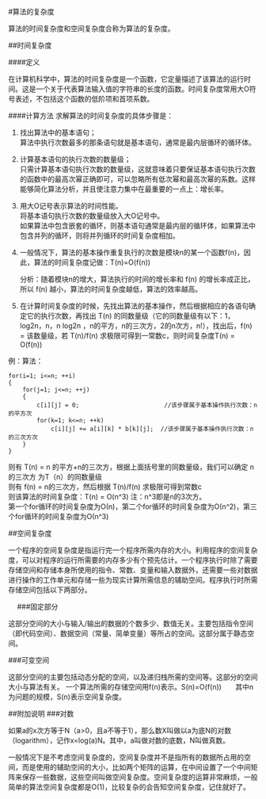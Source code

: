 #算法的复杂度

算法的时间复杂度和空间复杂度合称为算法的复杂度。

##时间复杂度

####定义

在计算机科学中，算法的时间复杂度是一个函数，它定量描述了该算法的运行时间。这是一个关于代表算法输入值的字符串的长度的函数。时间复杂度常用大O符号表述，不包括这个函数的低阶项和首项系数。

####计算方法
求解算法的时间复杂度的具体步骤是：

1. 找出算法中的基本语句；  
	算法中执行次数最多的那条语句就是基本语句，通常是最内层循环的循环体。  

2. 计算基本语句的执行次数的数量级；  
	只需计算基本语句执行次数的数量级，这就意味着只要保证基本语句执行次数的函数中的最高次幂正确即可，可以忽略所有低次幂和最高次幂的系数。这样能够简化算法分析，并且使注意力集中在最重要的一点上：增长率。

3. 用大Ο记号表示算法的时间性能。  
	将基本语句执行次数的数量级放入大Ο记号中。  
	如果算法中包含嵌套的循环，则基本语句通常是最内层的循环体，如果算法中包含并列的循环，则将并列循环的时间复杂度相加。


1. 一般情况下，算法的基本操作重复执行的次数是模块n的某一个函数f(n)，因此，算法的时间复杂度记做：T(n)=O(f(n))  
	
	分析：随着模块n的增大，算法执行的时间的增长率和 f(n) 的增长率成正比，所以 f(n) 越小，算法的时间复杂度越低，算法的效率越高。

2. 在计算时间复杂度的时候，先找出算法的基本操作，然后根据相应的各语句确定它的执行次数，再找出 T(n) 的同数量级（它的同数量级有以下：1，log2n，n，n log2n ，n的平方，n的三次方，2的n次方，n!），找出后，f(n) = 该数量级，若 T(n)/f(n) 求极限可得到一常数c，则时间复杂度T(n) = O(f(n))

例：算法：

	
    for(i=1; i<=n; ++i)
    {
        for(j=1; j<=n; ++j)
        {
            c[i][j] = 0;                        //该步骤属于基本操作执行次数：n的平方次
            for(k=1; k<=n; ++k)
                c[i][j] += a[i][k] * b[k][j];  //该步骤属于基本操作执行次数：n的三次方次
        }
    }


   则有 T(n) = n 的平方+n的三次方，根据上面括号里的同数量级，我们可以确定 n的三次方 为T（n）的同数量级  
   则有 f(n) = n的三次方，然后根据 T(n)/f(n) 求极限可得到常数c  
   则该算法的时间复杂度：T(n) = O(n^3) 注：n^3即是n的3次方。  
   第一个for循环的时间复杂度为Ο(n)，第二个for循环的时间复杂度为Ο(n^2)，第三个for循环的时间复杂度为Ο(n^3)  



##空间复杂度

一个程序的空间复杂度是指运行完一个程序所需内存的大小。利用程序的空间复杂度，可以对程序的运行所需要的内存多少有个预先估计。一个程序执行时除了需要存储空间和存储本身所使用的指令、常数、变量和输入数据外，还需要一些对数据进行操作的工作单元和存储一些为现实计算所需信息的辅助空间。程序执行时所需存储空间包括以下两部分。　  


　
###固定部分

这部分空间的大小与输入/输出的数据的个数多少、数值无关。主要包括指令空间（即代码空间）、数据空间（常量、简单变量）等所占的空间。这部分属于静态空间。

###可变空间

这部分空间的主要包括动态分配的空间，以及递归栈所需的空间等。这部分的空间大小与算法有关。
一个算法所需的存储空间用f(n)表示。S(n)=O(f(n))　　其中n为问题的规模，S(n)表示空间复杂度。






##附加说明
###对数

如果a的x次方等于N（a>0，且a不等于1），那么数X叫做以a为底N的对数（logarithm），记作x=log(a)N。其中，a叫做对数的底数，N叫做真数。  

一般情况下是不考虑空间复杂度的，空间复杂度并不是指所有的数据所占用的空间，而是使用的辅助空间的大小，比如两个矩阵的运算，在中间设置了一个中间矩阵来保存一些数据，这些空间叫做空间复杂度。空间复杂度的运算非常麻烦，一般简单的算法空间复杂度都是O(1)，比较复杂的会告知空间复杂度，记住就好了。






